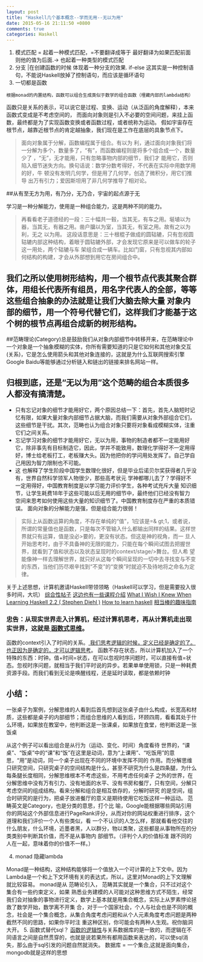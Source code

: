 ```yaml
---
layout: post
title: "Haskell几个基本概念--学而无用--无以为用"
date: 2015-05-16 21:11:50 +0800
comments: true
categories: Haskell
---
```

1. 模式匹配
  = 起着一种模式匹配，=不要翻译成等于 最好翻译为如果匹配前面 则他的值为后面.-> 也起着一种类型的模式匹配
2. 分支 
  |在创建函数的时候 体现着一种分支的效果.
  if-else  这其实是一种控制语句，不能说Haskell放掉了控制语句，而应该是循环语句
3. 一切都是函数
<!--more-->
    根据monad的内置结构，函数可以组合生成类似于数学的组合函数（埋藏内部的lambda结构） 

函数只是关系的表示，可以说它是过程、变换、运动（从泛函的角度解释），本来函数式变成是不考虑空间的， 
而面向对象则是引入不必要的空间问题，来挂上函数，最终都是为了实现函数变换或者函数过程，或者统称为运动。 
假如宇宙存在根节点，越靠近根节点的肯定越抽象，我们现在是工作在底层的具象节点下。 
> 面向对象属于分解，函数编程属于组合。有以为 利，通过面向对象我们将一分解为多个，数量多了，“有”，而函数编程则是将多个组合成一个，数量少了  ，“无”，无才能用，只有忽略事物内部的细节，我们才 能用它，否则陷入细节迷失方向。换句话说：数学分数考得好，不代表在实际中用数学用的好，牛    顿没有发明几何学，但是用了几何学，创造了微积分，用它们推导 出万有引力；爱因斯坦用了非几何学推导了相对论。 

##从有至无方为用，有乃分，无乃合，宇宙的起点源于无 

学习是一种分解能力，使用是一种组合能力，这是两种不同的能力。 
> 再看看老子道德经的一段：三十幅共一毂，当其无，有车之用。埏埴以为器，当其无，有器之用。凿户牖以为室，当其无，有室之用。故有之以为利，无之   以为用。 
> 这段话意思是：三十根棍子做成的圆轱辘，只有忽视圆轱辘内部这种结构，着眼于圆轱辘外部，才会发现它原来是可以做车的轮子这一用处，两个轱辘与车    架组合成一辆车。比如门窗，只有忽视其内部如何结构的构建，才会从外部想到用它在房间组合中。
## 我们之所以使用树形结构，用一个根节点代表其聚合群体，用组长代表所有组员，用名字代表人的全部，等等这些组合抽象的办法就是让我们大脑去除大量   对象内部的细节，用一个符号代替它们，这样我们才能基于这个树的根节点再组合成新的树形结构。 
  
##范畴理论(Category)总是鼓励我们从对象内部细节中转移开来，在范畴理论中 一个对象是一个抽象模糊的实体，你所有需要知道的只是它如何和其他对象交互(关系)，它是怎么使用箭头和其他对象连接的，这就是为什么互联网搜索引擎 Google Baidu等能够通过分析链入和链出的链接来排名网站一样。

## 归根到底，还是“无以为用”这个范畴的组合本质很多人都没有搞清楚。 

+ 只有忘记对象的细节才能用好它，两个原因总结一下：首先，首先人脑短时记忆有限，如果大量对象内部细节占据大脑，而我们需要从对象外部组合它们，    这些细节是干扰。其次，范畴也认为组合对象只要将对象看成模糊实体，注重它们之间关系。 
+  忘记学习对象的细节才能用好它，无以为用，事物的制造者都不一定能用好它，除非事先有目标制造它，因此，学并不能致用，数理化学得好不一定用得       好，博士给老板打工，老板赚大头。因为他把你的学问用处发挥了。自己学自己用因为智力限制也不可能。 
+  这 也解释了学生阶段中国学生数理化很好，但是毕业后诺贝尔奖获得者几乎没有，世界自然科学领军人物很少，那些高考状元 学神都哪儿去了？学得好不      一定用得好，中国教育制度是以学习能力评价学生，各种考试充斥大量 知识细节，让学生耗费18年于这些可能以后无用的细节中，最终他们已经没有智力      空间来思考如何使用这些大量的知识细节了。中国教育制度存在严重的本质错 误。
面向对象的分解能力是强，但是组合能力很弱！
> 实际上从函数运算的角度，不存在单纯的“值”，1应该是=& gt;1，或者说，所谓的常量值也是函数，只是每次不管输入什么都输出同样的结果。这样世界就只有运算，值是没必>要的，更没有状态。但这是神的视角，而一 旦人开始思考时，由于不具备神的无限的能力，只能在每个瞬间试图去把握世界，就看到了值和状态以及状态呈现时的context/stage/>舞台。但人希 望能像神一样去理解世界，就只好从这每个瞬间呈现的一切中去寻找变与不变的东西，当他们历尽艰辛找到“不变”的“变换”时就迫不及待地将之命名为定律。

关于上述思想，计算机邀请Haskell带领领略（Haskell可以学习，但是需要投入很多时间，大坑）
[综合性帖子](http://www.zhihu.com/question/20193745) 
[这边也有一些课程介绍](http://www.jdon.com/47271) 
[ What I Wish I Knew When Learning Haskell 2.2 ( Stephen Diehl )](dev.stephendiehl.com/hask/) 
[How to learn haskell](https://acm.wustl.edu/functional/haskell.php) 
[相当棒的趣味指南](http://learnyouahaskell.com/chapters) 
### 忠告：从现实世界走入计算机，经过计算机思考，再从计算机走出现实世界，这就是[ 函数式思维](http://www.jdon.com/45608)。 
函数的context引入了时间的关系。[ 我们思考逻辑的时候，定义已经是确定的了。也正因为是确定的，才可以逻辑思考](http://www.jdon.com/45608)。 
函数不存在状态，所以计算机加入了一个特殊的东西：时钟。值+时间=状态，在可以忽视时序问题时，可以直接有值=状态。忽视时序问题，就相当于我们平时说的异步。若果单单使用锁，只是一种耗费资源手段。而我们看到无论是唤醒线程，还是延时读取，都是依赖时钟
## 小结： 
一张桌子为案例，分解思维的人看到后首先想到这张桌子由什么构成，长宽高和材质，这些都是桌子的内部细节；而组合思维的人看到后，环顾四周，看看其处于什么环境，如果放在教室中，他判断这是一张课桌，如果放在食堂，他判断这是一张饭桌

从这个例子可以看出组合是从行为（运动、变化、时间）角度看待 世界的，“课桌”、“饭桌”中的“课”和“饭”在这里是动词，意为“上课用”、“吃饭用”的意思，“用”是动词，同一个桌子出现在不同的环境中发挥不同的 作用。而分解思维只研究空间，只研究桌子的空间结构是什么，甚至不研究为什么是四条腿，为什么每条腿长度相同，分解思维根本不考虑这些，不用考虑任何桌子 之外的世界，在分解思维中没有万有引力、没有地面的水平、没有书房和餐厅，只有空间，分解只考虑空间的组成结构。看来分解和组合是相互依存的，分解时研究 的是空间，组合时研究的是行为，把桌子放进餐厅的意义是期待使用它吃饭这样一种运动。 
范畴英文是Category，也是分类的意思，打个比 喻，Google能根据哪些网站引用你的网站这个外部信息进行PageRank评分，从而对你的网站权重进行排序，这个道理和我们评价一个人有些类似，看 一个不认识的人怎么样，那就看看他交往的什么朋友，什么环境，近墨者黑，人以群分，物以类聚，这些都是从事物所在的分类类别中判断其价值，而不是从事物内 部细节。（评判个人的价值标准  跟不同的人在一起，意味着你的价值不一样。）

4. monad 隐藏lambda 

Monad是一种结构，这种结构能够将一个值放入一个可计算的上下文中。因为Lambda是一个和上下文环境有关的表达式，所以，这里对Monad的上下文理解就比较容易。 
monad是从 范畴论引入， 范畴其实就是一个集合，只不过对这个集合有一些约束定义，如果 熟悉业务建模的人可能对这种思维方式不陌生，经常我们会对抽象的事物进行定义，数学上基本就是用集合概念，实际上从罗素悖论拯救了数学开始，数学离不开集 合，对于一个国家社会，个人与社会也是不同的概念，社会是一个集合概念，从集合角度考虑问题和从个人元素角度考虑问题是两种截然不同的思路，如果你平时注 重这种区别，你可能会有两种人生观。祝你脑洞大开。
5. 函数式替代sql？ 
[函数的逻辑性](http://www.jdon.com/44842)与关系数据库的是一致的，而逻辑在不同语言之间是自然贯穿的，也就是说若果所有都用函数来表达的，可以使sql消失，那么由于sql引发的问题自然就消失。 
数据库 = 一个集合,这就是面向集合，mongodb就是这样的思想
